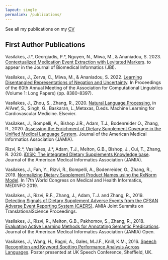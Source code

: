```yaml
---
layout: single
permalink: /publications/
---
```


See all my publications on my [CV](/_assets/jakevasilakes.pdf/)

First Author Publications
---------------------------------------------------------------------------
Vasilakes, J.\*, Georgiadis, P.\*, Nguyen, N., Miwa, M., & Ananiadou, S. 2023.
[Contextualized Medication Event Extraction with Levitated Markers](/_assets/pubs/levitated_context_markers.pdf).
to appear in the Journal of Biomedical Informatics (JBI).

Vasilakes, J., Zerva, C., Miwa, M., & Ananiadou, S. 2022.
[Learning Disentangled Representations of Negation and Uncertainty](https://aclanthology.org/2022.acl-long.574/).
In Proceedings of the 60th Annual Meeting of the Association for Computational Linguistics (Volume 1: Long Papers) (pp. 8380-8397).

Vasilakes, J., Zhou, S., Zhang, R., 2020.
[Natural Language Processing](/_assets/pubs/NLP_chapter_draft.pdf),
in Al’Aref, S., Singh, G., Baskaran, L.,Metaxas, D.eds. Machine Learning for Cardiovascular Medicine. Elsevier.

Vasilakes, J., Bompelli, A., Bishop J.R., Adam, T.J., Bodenreider O., Zhang, R., 2020.
[Assessing the Enrichment of Dietary Supplement Coverage in the Unified Medical Language System](/_assets/pubs/UMLS_DS_coverage.pdf).
Journal of the American Medical Informatics Association (JAMIA).

Rizvi, R.\*, Vasilakes, J.\*, Adam, T.J., Melton, G.B., Bishop, J., Cui, T., Zhang, R. 2020.
[iDISK: The integrated DIetary Supplements Knowledge base](/_assets/pubs/iDISK.pdf).
Journal of the American Medical Informatics Association (JAMIA).

Vasilakes, J., Fan, Y., Rizvi, R., Bompelli, A., Bodenreider, O., Zhang, R., 2019.
[Normalizing Dietary Supplement Product Names using the RxNorm Model](/_assets/pubs/normalizing_ds_product_names.pdf).
In 17th World Congress on Medical and Health Informatics, MEDINFO 2019.

Vasilakes, J., Rizvi, R.F., Zhang, J., Adam, T.J. and Zhang, R., 2019.
[Detecting Signals of Dietary Supplement Adverse Events from the CFSAN Adverse Event Reporting System (CAERS)](/_assets/pubs/ddsae.pdf).
AMIA Joint Summits on TranslationalScience Proceedings.

Vasilakes, J., Rizvi, R., Melton, G.B., Pakhomov, S., Zhang, R., 2018.
[Evaluating Active Learning Methods for Annotating Semantic Predications](/_assets/pubs/active_learning_for_semantic_predications.pdf).
Journal of the American Medical Informatics Association (JAMIA) Open.

Vasilakes, J., Wang, H., Ragni, A., Gales, M.J.F., Knill, K.M., 2016.
[Speech Recognition and Keyword Spotting Performance Analysis Across Languages](/_assets/pubs/ger_poster.pdf).
Poster presented at UK Speech Conference, Sheffield, UK.

